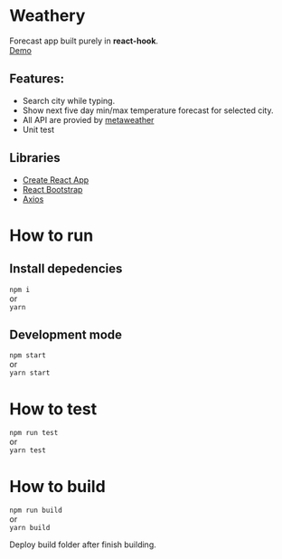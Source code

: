 # Weathery

Forecast app built purely in **react-hook**.\
[Demo](https://practical-brahmagupta-8c025d.netlify.app)

## Features:

- Search city while typing.
- Show next five day min/max temperature forecast for selected city.
- All API are provied by [metaweather](https://www.metaweather.com/api)
- Unit test

## Libraries

- [Create React App](https://github.com/facebook/create-react-app)
- [React Bootstrap](https://react-bootstrap.github.io/)
- [Axios](https://github.com/axios/axios)

# How to run

## Install depedencies

`npm i`  
or  
`yarn`

## Development mode

`npm start`  
or  
`yarn start`

# How to test

`npm run test`  
or  
`yarn test`

# How to build

`npm run build`  
or  
`yarn build`

Deploy build folder after finish building.
